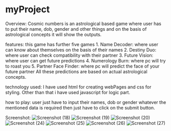# myProject
Overview: Cosmic numbers is an astrological based game where user has to put their name, dob, gender and other things and on the basis of astrological concepts it will show the outputs.

features: this game has further five games 
          1. Name Decoder: where user can know about themselves on the basis of their names
          2. Destiny Duo: where user can check compatibility with their partner
          3. Future Vision: where user can get future predictions
          4. Numerology Burn: where pc will try to roast you
          5. Partner Face Finder: where pc will predict the face of your future partner
All these predictions are based on actual astrological concepts.

technology used: I have used html for creating webPages and css for styling. Other than that i have used javascript for logic part.

how to play: user just have to input their names, dob or gender whatever the mentioned data is required then just have to click on the submit button.

Screenshot: ![Screenshot (18)](https://github.com/user-attachments/assets/4b414212-2c71-4fc7-b3f1-dbee7f9a9a81)
             ![Screenshot (19)](https://github.com/user-attachments/assets/0265e334-0d0d-4322-8eb3-310f392c751b)
             ![Screenshot (20)](https://github.com/user-attachments/assets/0512c888-d219-49ea-b6c1-190a81ae1191)
             ![Screenshot (24)](https://github.com/user-attachments/assets/50e63a4c-0b09-4dcf-990c-dc59f60c9438)
             ![Screenshot (25)](https://github.com/user-attachments/assets/6f0b1872-16fa-4432-bddb-75e4627f3820)
             ![Screenshot (26)](https://github.com/user-attachments/assets/ba5cc393-651b-460d-ad91-65cb479fda08)
             ![Screenshot (27)](https://github.com/user-attachments/assets/cd0b439b-4684-4d02-9a66-b621a42e6506)






